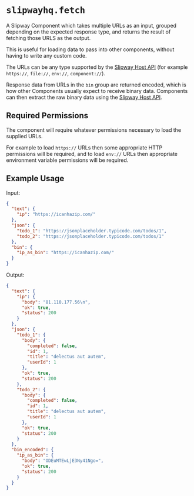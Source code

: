 # `slipwayhq.fetch`

A Slipway Component which takes multiple URLs as an input, grouped depending on the expected response type,
and returns the result of fetching those URLS as the output.

This is useful for loading data to pass into other components, without having
to write any custom code.

The URLs can be any type supported by the [Slipway Host API](https://slipway.co/docs/basics/host-api#fetch)
(for example `https://`, `file://`, `env://`, `component://`).

Response data from URLs in the `bin` group are returned encoded,
which is how other Components usually expect to receive binary data.
Components can then extract the raw binary data using the
[Slipway Host API](https://slipway.co/docs/basics/host-api#binary-encoding-and-decoding).

## Required Permissions

The component will require whatever permissions necessary to load the supplied
URLs.

For example to load `https://` URLs then some appropriate HTTP permissions will be required,
and to load `env://` URLs then appropriate environment variable permissions
will be required.

## Example Usage

Input:
```json
{
  "text": {
    "ip": "https://icanhazip.com/"
  },
  "json": {
    "todo_1": "https://jsonplaceholder.typicode.com/todos/1",
    "todo_2": "https://jsonplaceholder.typicode.com/todos/1"
  },
  "bin": {
    "ip_as_bin": "https://icanhazip.com/"
  }
}

```

Output:
```json
{
  "text": {
    "ip": {
      "body": "81.110.177.56\n",
      "ok": true,
      "status": 200
    }
  },
  "json": {
    "todo_1": {
      "body": {
        "completed": false,
        "id": 1,
        "title": "delectus aut autem",
        "userId": 1
      },
      "ok": true,
      "status": 200
    },
    "todo_2": {
      "body": {
        "completed": false,
        "id": 1,
        "title": "delectus aut autem",
        "userId": 1
      },
      "ok": true,
      "status": 200
    }
  },
  "bin_encoded": {
    "ip_as_bin": {
      "body": "ODEuMTEwLjE3Ny41Ngo=",
      "ok": true,
      "status": 200
    }
  }
}
```